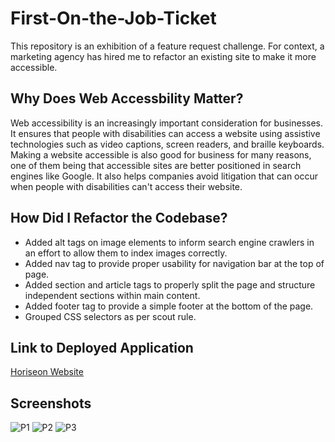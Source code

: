 # First-On-the-Job-Ticket
This repository is an exhibition of a feature request challenge. For context, a marketing agency has hired me to refactor an existing site to make it more accessible.

## Why Does Web Accessbility Matter?
Web accessibility is an increasingly important consideration for businesses. It ensures that people with disabilities can access a website using assistive technologies such as video captions, screen readers, and braille keyboards. Making a website accessible is also good for business for many reasons, one of them being that accessible sites are better positioned in search engines like Google. It also helps companies avoid litigation that can occur when people with disabilities can't access their website.

## How Did I Refactor the Codebase?
   *  Added alt tags on image elements to inform search engine crawlers in an effort to allow them to index images correctly. 
   *  Added nav tag to provide proper usability for navigation bar at the top of page.
   *  Added section and article tags to properly split the page and structure independent sections within main content.
   *  Added footer tag to provide a simple footer at the bottom of the page.
   *  Grouped CSS selectors as per scout rule.

## Link to Deployed Application
[Horiseon Website](https://c1flores.github.io/First-On-The-Job-Ticket/)


## Screenshots

![P1](https://user-images.githubusercontent.com/81927296/182465423-f3fff2d6-bff1-4631-812c-bd5ce4ae43a6.jpg)
![P2](https://user-images.githubusercontent.com/81927296/182465430-940c8eab-797b-4419-a00c-6cc882d14626.jpg)
![P3](https://user-images.githubusercontent.com/81927296/182465510-dfb8d002-452f-4560-a436-cb8790d261fb.jpg)
